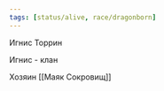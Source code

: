 ```yaml
---
tags: [status/alive, race/dragonborn]
---
```


Игнис Торрин

Игнис - клан

Хозяин [[Маяк Сокровищ]]
